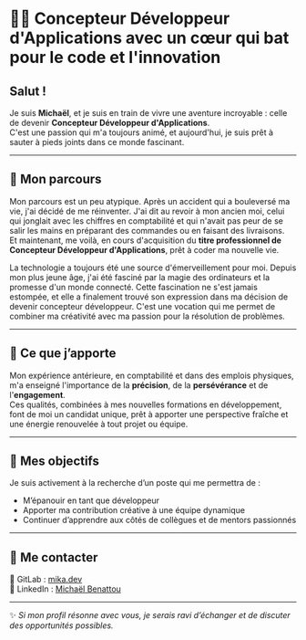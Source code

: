 # 👨‍💻 Concepteur Développeur d'Applications avec un cœur qui bat pour le code et l'innovation  

## Salut !  

Je suis **Michaël**, et je suis en train de vivre une aventure incroyable : celle de devenir **Concepteur Développeur d'Applications**.  
C'est une passion qui m'a toujours animé, et aujourd'hui, je suis prêt à sauter à pieds joints dans ce monde fascinant.  

---

## 🌟 Mon parcours  

Mon parcours est un peu atypique. Après un accident qui a bouleversé ma vie, j'ai décidé de me réinventer. J'ai dit au revoir à mon ancien moi, celui qui jonglait avec les chiffres en comptabilité et qui n'avait pas peur de se salir les mains en préparant des commandes ou en faisant des livraisons.  
Et maintenant, me voilà, en cours d'acquisition du **titre professionnel de Concepteur Développeur d'Applications**, prêt à coder ma nouvelle vie.  

La technologie a toujours été une source d'émerveillement pour moi. Depuis mon plus jeune âge, j'ai été fasciné par la magie des ordinateurs et la promesse d'un monde connecté. Cette fascination ne s'est jamais estompée, et elle a finalement trouvé son expression dans ma décision de devenir concepteur développeur. C'est une vocation qui me permet de combiner ma créativité avec ma passion pour la résolution de problèmes.  

---

## 🔧 Ce que j’apporte  

Mon expérience antérieure, en comptabilité et dans des emplois physiques, m'a enseigné l'importance de la **précision**, de la **persévérance** et de l'**engagement**.  
Ces qualités, combinées à mes nouvelles formations en développement, font de moi un candidat unique, prêt à apporter une perspective fraîche et une énergie renouvelée à tout projet ou équipe.  

---

## 🎯 Mes objectifs  

Je suis activement à la recherche d’un poste qui me permettra de :  

- M’épanouir en tant que développeur  
- Apporter ma contribution créative à une équipe dynamique  
- Continuer d’apprendre aux côtés de collègues et de mentors passionnés  

---

## 🤝 Me contacter  

🐙 GitLab : [mika.dev](https://www.gitlab.com/mika.dev)  
🔗 LinkedIn : [Michaël Benattou](https://www.linkedin.com/in/michaël-benattou/)  

---

✨ *Si mon profil résonne avec vous, je serais ravi d’échanger et de discuter des opportunités possibles.*  
